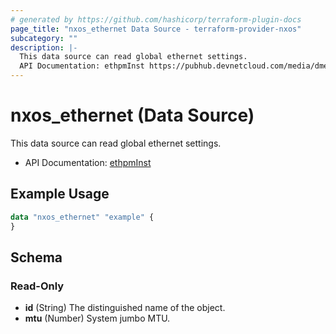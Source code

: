 ```yaml
---
# generated by https://github.com/hashicorp/terraform-plugin-docs
page_title: "nxos_ethernet Data Source - terraform-provider-nxos"
subcategory: ""
description: |-
  This data source can read global ethernet settings.
  API Documentation: ethpmInst https://pubhub.devnetcloud.com/media/dme-docs-10-2-2/docs/Interfaces/ethpm:Inst/
---
```


# nxos_ethernet (Data Source)

This data source can read global ethernet settings.

- API Documentation: [ethpmInst](https://pubhub.devnetcloud.com/media/dme-docs-10-2-2/docs/Interfaces/ethpm:Inst/)

## Example Usage

```terraform
data "nxos_ethernet" "example" {
}
```

<!-- schema generated by tfplugindocs -->
## Schema

### Read-Only

- **id** (String) The distinguished name of the object.
- **mtu** (Number) System jumbo MTU.


